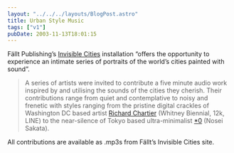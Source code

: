 ```yaml
---
layout: "../../../layouts/BlogPost.astro"
title: Urban Style Music
tags: ["v1"]
pubDate: 2003-11-13T18:01:15
---
```


F&auml;llt Publishing&#8217;s [Invisible Cities][1] installation &#8220;offers the opportunity to experience an intimate series of portraits of the world&#8217;s cities painted with sound&#8221;.

> A series of artists were invited to contribute a five minute audio work inspired by and utilising the sounds of the cities they cherish. Their contributions range from quiet and contemplative to noisy and frenetic with styles ranging from the pristine digital crackles of Washington DC based artist [Richard Chartier][2] (Whitney Biennial, 12k, LINE) to the near-silence of Tokyo based ultra-minimalist [\*0][3] (Nosei Sakata).

All contributions are available as .mp3s from F&auml;llt&#8217;s Invisible Cities site.

[1]: http://www.fallt.com/invisiblecities/ "Fallt Publishing | Invisible Cities"
[2]: http://www.3particles.com/
[3]: http://www.discogs.com/artist/Nosei_Sakata "Discogs: Nosei Sakata"
